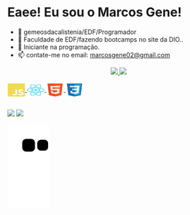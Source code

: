 # Eaee! Eu sou o Marcos Gene! 


- 🔭 gemeosdacalistenia/EDF/Programador
- 🌱 Faculdade de EDF/fazendo bootcamps no site da DIO..
- 💬 Iniciante na programação.
- 📫 contate-me no email: marcosgene02@gmail.com
<div align="center">
  <a href="https://github.com/MarcosGene">
  <img height="180em" src="https://github-readme-stats.vercel.app/api?username=MarcosGene&show_icons=true&theme=merko&include_all_commits=true&count_private=true"/>
  <img height="180em" src="https://github-readme-stats.vercel.app/api/top-langs/?username=MarcosGene&layout=compact&langs_count=7&theme=merko"/>
</div>
<div style="display: inline_block"><br>
  <img align="center" alt="MarcosGene-Js" height="30" width="40" src="https://raw.githubusercontent.com/devicons/devicon/master/icons/javascript/javascript-plain.svg">
  <img align="center" alt="MarcosGene-React" height="30" width="40" src="https://raw.githubusercontent.com/devicons/devicon/master/icons/react/react-original.svg">
  <img align="center" alt="MarcosGene-HTML" height="30" width="40" src="https://raw.githubusercontent.com/devicons/devicon/master/icons/html5/html5-original.svg">
  <img align="center" alt="MarcosGene-CSS" height="30" width="40" src="https://raw.githubusercontent.com/devicons/devicon/master/icons/css3/css3-original.svg">
  

  
  ##
 
<div> 
  <a href="https://instagram.com/marcosgene_" target="_blank"><img src="https://img.shields.io/badge/-Instagram-%23E4405F?style=for-the-badge&logo=instagram&logoColor=white" target="_blank"></a>
  <a href = "mailto:marcosgene02@gmail.com"><img src="https://img.shields.io/badge/-Gmail-%23333?style=for-the-badge&logo=gmail&logoColor=white" target="_blank"></a>
  
 
  ![Snake animation](https://github.com/MarcosGene/MarcosGene/blob/output/github-contribution-grid-snake.svg)
